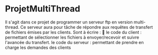 ProjetMultiThread
================

Il s'agit dans ce projet de programmer un serveur ftp en version multi-thread. Ce serveur aura pour tâche de répondre aux requêtes de transfert de fichiers émises par les clients. Sont à écrire :  le code du client : permettant de sélectionner les fichiers à envoyer/recevoir et suivre l'avancée du transfert.  le code du serveur : permettant de prendre en charge les demandes des clients
